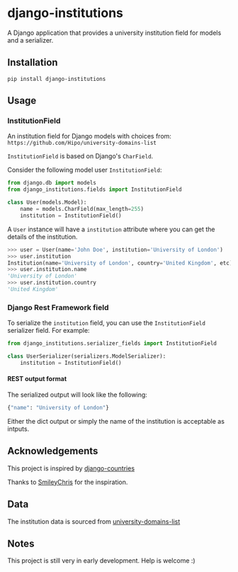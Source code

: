 # django-institutions
A Django application that provides a university institution field for models and a serializer.

## Installation
`pip install django-institutions`

## Usage
### InstitutionField
An institution field for Django models with choices from:
`https://github.com/Hipo/university-domains-list`

`InstitutionField` is based on Django's `CharField`.

Consider the following model user `InstitutionField`:
```python
from django.db import models
from django_institutions.fields import InstitutionField

class User(models.Model):
    name = models.CharField(max_length=255)
    institution = InstitutionField()
```

A `User` instance will have a `institution` attribute where you can get the details of the institution.
```python
>>> user = User(name='John Doe', institution='University of London')
>>> user.institution
Institution(name='University of London', country='United Kingdom', etc)
>>> user.institution.name
'University of London'
>>> user.institution.country
'United Kingdom'
```

### Django Rest Framework field
To serialize the `institution` field, you can use the `InstitutionField` serializer field. For example:

```python
from django_institutions.serializer_fields import InstitutionField

class UserSerializer(serializers.ModelSerializer):
    institution = InstitutionField()
```
#### REST output format
The serialized output will look like the following:
```python
{"name": "University of London"}
```

Either the dict output or simply the name of the institution is acceptable as intputs.

## Acknowledgements
This project is inspired by [django-countries](https://github.com/SmileyChris/django-countries)

Thanks to [SmileyChris](https://github.com/SmileyChris) for the inspiration.

## Data
The institution data is sourced from [university-domains-list](https://github.com/Hipo/university-domains-list)

## Notes
This project is still very in early development. Help is welcome :)
